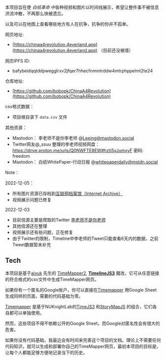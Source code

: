 本项目旨在使 *白纸革命 中*各种视频和图片以时间线展示，希望让整件事不被信息洪流冲散，不再那么快被遗忘。

以及可以在地图上查看哪些地方有人在抗争，抗争的你并不孤单。

网页地址:
- [https://chinaa4revolution.4everland.app](https://chinaa4revolution.4everland.app)   （目前还没被墙）

网页IPFS ID:
- bafybeidqqtddpwegglrxv2jfqer7hhecfnmmtrddw4mtrphppelmt2te24

仓库地址:
- [https://github.com/bobopk/ChinaA4Revolution](https://github.com/bobopk/ChinaA4Revolution)

csv格式数据：
- 项目根目录下 `data.csv` 文件


其他资源：
- Mastodon： 李老师不是你李老师  @Leeing@mastodon.social
- Twitter网友@__ssuu_ 整理的李老师视频网盘： https://drive.proton.me/urls/Q0NWFTE8EW#hzti5yJumxyF       密码: freedom
- Mastodon： 白纸WhitePaper-行动日报 @whitepaperdaily@mstdn.social

Note：

2022-12-05：
- 所有图片资源已存档到[互联网档案馆（Internet Archive）](https://archive.org/details/@muninxjp)
- 视频展示问题已修复

2022-12-03
- 目前信源主要是爬取的Twitter [李老师不是你老师](https://twitter.com/whyyoutouzhele)
- 其他信源还在整理
- 视频展示还有些问题，正在修复
- 由于Twitter的限制，Timeline中李老师的Tweet只能查看6天内的数据，之前Tweet数据暂未补充


## Tech
本项目是基于[aivuk](https://github.com/aivuk) 先生的 [TimeMapper2](https://github.com/aivuk/TimeMapper2), **[TimelineJS3](https://github.com/aivuk/TimelineJS3)** 魔改，它可从任意链接的符合格式的csv文件中生成TimeMapper网页。

如果你有一个匿名的Google账户，你可以直接在[Timemapper](http://timemapper.okfnlabs.org/) 用Google Sheet生成同样的页面，需要的代码基础为零。

[Timemapper](http://timemapper.okfnlabs.org/) 是基于NUKnightLab的[TimeJS3](https://github.com/NUKnightLab/TimelineJS3) 和[StoryMapJS](https://github.com/NUKnightLab/StoryMapJS) 的组合，它们各自都可以单独使用。

然而，这些项目不得不依赖公开的Google Sheet，而Google对匿名性会有很大的危害。

如果你没有代码基础，我最近会有时间来完善这个项目的文档。理论上不需要任何代码知识，就可以生成和部署你自己的TimeMapper网页，最初本项目的目标是，让每个人都能足够方便地记录当下的历史。

